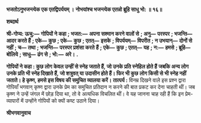 **भजतोऽनुभजन्त्येक एक एतद्विपर्ययम् ।** **नोभयांश्च भजन्त्येक एतन्नो ब्रूहि साधु भो: ॥ १६॥** 

**शब्दार्थ** 

**श्री-गोप्य: ऊचु:—** **गोपियों ने कहा** **; भजत:—** **अपना सश्मान करने वालों से** **; अनु—** **परस्पर** **; भजन्ति—** **आदर करते हैं** **; एके—** **कुछ** **; एके—** **कुछ** **; एतत्—** **इसके** **; विपर्ययम्—** **विपरीत** **; न उभयान्—** **दोनों से नहीं** **; च—** **तथा** **; भजन्ति—** **परस्पर प्रशंसा करते** **हैं** **; एके—** **कुछ** **; एतत्—** **यह** **; न:—** **हमसे** **; ब्रूहि—** **बोलिये** **; साधु—** **ढंग से** **; भो:—** **अरे।** **.** 

**गोपियों ने कहा : कुछ लोग केवल उन्हीं से स्नेह जताते हैं, जो उनके प्रति स्नेहिल होते हैं** **जबकि अन्य लोग उनके प्रति भी स्नेह दिखाते हैं, जो शत्रुवत् या उदासीन होते हैं। फिर भी कुछ** **लोग किसी से भी स्नेह नहीं जताते। हे कृष्ण, हमसे इस विषय की समुचित व्यालया करें।** **तात्पर्य :** विनम्र दिखने वाले इस प्रश्न द्वारा गोपियाँ भगवान् कृष्ण द्वारा उनके प्रेम का समुचित प्रतिदान न करने की बात प्रकट कर देना चाहती थीं। जब कृष्ण ने उन्हें जंगल में छोड़ दिया था, तो वे अत्यधिक विचलित थीं। वे यह जानना चाह रही हैं कि इन प्रेम-व्यापारों में उन्होंने गोपियों को क्यों कष्ट उठाने दिया।  

**श्रीभगवानुवाच** 
